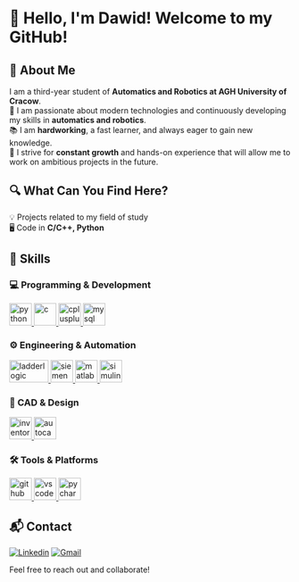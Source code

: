 # 👋 Hello, I'm Dawid! Welcome to my GitHub! 

## 📌 About Me  
I am a third-year student of **Automatics and Robotics at AGH University of Cracow**.  
🔧 I am passionate about modern technologies and continuously developing my skills in **automatics and robotics**.  
📚 I am **hardworking**, a fast learner, and always eager to gain new knowledge.  
🎯 I strive for **constant growth** and hands-on experience that will allow me to work on ambitious projects in the future.  

## 🔍 What Can You Find Here?  
💡 Projects related to my field of study  
🖥️ Code in **C/C++, Python**  

## 🚀 Skills  

### 💻 Programming & Development  
<a href="https://www.python.org" target="_blank" rel="noreferrer"> <img src="https://skillicons.dev/icons?i=python" alt="python" width="40" height="40"/> </a>  <a href="https://www.cprogramming.com/" target="_blank" rel="noreferrer"> <img src="https://skillicons.dev/icons?i=c" alt="c" width="40" height="40"/> </a>  <a href="https://www.w3schools.com/cpp/" target="_blank" rel="noreferrer"> <img src="https://skillicons.dev/icons?i=cpp" alt="cplusplus" width="40" height="40"/> </a>  <a href="https://www.postgresql.com/" target="_blank" rel="noreferrer"> <img src="https://skillicons.dev/icons?i=postgresql" alt="mysql" width="40" height="40"/> </a>  

### ⚙️ Engineering & Automation  
<a href="https://en.wikipedia.org/wiki/Ladder_logic" target="_blank" rel="noreferrer"> <img src="https://ladderlogicworld.com/wp-content/uploads/2021/02/cropped-LadderLogicWorld-Logo-480x287-1.jpg" alt="ladderlogic" width="70" height="40"/> </a>  <a href="https://www.siemens.com/global/en/products/automation/industry-software/automation-software/tia-portal.html" target="_blank" rel="noreferrer"> <img src="https://cdn.jsdelivr.net/npm/simple-icons@3.0.1/icons/siemens.svg" alt="siemens" width="40" height="40"/> </a>  <a href="https://www.mathworks.com/products/matlab.html" target="_blank" rel="noreferrer"> <img src="https://skillicons.dev/icons?i=matlab" alt="matlab" width="40" height="40"/> </a>  <a href="https://www.mathworks.com/products/simulink.html" target="_blank" rel="noreferrer"> <img src="https://upload.wikimedia.org/wikipedia/commons/3/36/Simulink_Logo_%28non-wordmark%29.png" alt="simulink" width="40" height="40"/> </a>  

### 🎨 CAD & Design  
<a href="https://www.autodesk.com/products/inventor/overview" target="_blank" rel="noreferrer"> <img src="https://cad-project.pl/wp-content/uploads/2021/10/autodesk-inventor-professional-product-icon-social-400.png" alt="inventor" width="40" height="40"/> </a>  <a href="https://www.autodesk.com/products/autocad/overview" target="_blank" rel="noreferrer"> <img src="https://skillicons.dev/icons?i=autocad" alt="autocad" width="40" height="40"/> </a>  

### 🛠 Tools & Platforms  
<a href="https://github.com/" target="_blank" rel="noreferrer"> <img src="https://skillicons.dev/icons?i=github" alt="github" width="40" height="40"/> </a>  <a href="https://code.visualstudio.com/" target="_blank" rel="noreferrer"> <img src="https://skillicons.dev/icons?i=vscode" alt="vscode" width="40" height="40"/> </a>  <a href="https://www.jetbrains.com/pycharm/" target="_blank" rel="noreferrer"> <img src="https://skillicons.dev/icons?i=pycharm" alt="pycharm" width="40" height="40"/> </a>  

## 📬 Contact  
[![Linkedin](https://skillicons.dev/icons?i=linkedin)](https://www.linkedin.com/in/dawid-świgut-8283ba287/)  [![Gmail](https://skillicons.dev/icons?i=gmail)](mailto:dawidswigut@gmail.com)

Feel free to reach out and collaborate!
